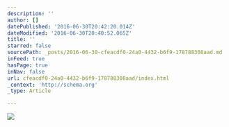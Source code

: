 ```yaml
---
description: ''
author: []
datePublished: '2016-06-30T20:42:20.014Z'
dateModified: '2016-06-30T20:40:52.065Z'
title: ''
starred: false
sourcePath: _posts/2016-06-30-cfeacdf0-24a0-4432-b6f9-178788308aad.md
inFeed: true
hasPage: true
inNav: false
url: cfeacdf0-24a0-4432-b6f9-178788308aad/index.html
_context: 'http://schema.org'
_type: Article

---
```

![](https://the-grid-user-content.s3-us-west-2.amazonaws.com/d6bbf228-4187-4ede-b84d-57d51d932e30.jpg)